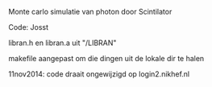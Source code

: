 Monte carlo simulatie van photon door Scintilator

Code: Josst

libran.h en libran.a uit "/LIBRAN" 

makefile aangepast om die dingen uit de lokale dir te halen

11nov2014: code draait ongewijzigd op login2.nikhef.nl
